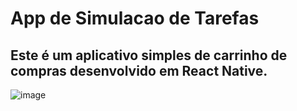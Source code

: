 # App de Simulacao de Tarefas

## Este é um aplicativo simples de carrinho de compras desenvolvido em React Native.

![image](https://github.com/Adriano2607/AppTarefas/assets/110434219/4036abce-6181-4b5d-babd-d6ae3662b2d4)
